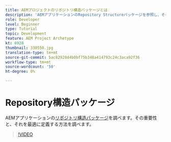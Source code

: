 ```yaml
---
title: AEMプロジェクトのリポジトリ構造パッケージとは
description: 'AEMアプリケーションのRepository Structureパッケージを参照し、その重要性と適切に定義する方法を確認します。 '
role: Developer
level: Beginner
type: Tutorial
topic: Development
feature: AEM Project Archetype
kt: 6928
thumbnail: 330550.jpg
translation-type: tm+mt
source-git-commit: 5ac82928d4b0bf75b348a414793c24c3aca92f36
workflow-type: tm+mt
source-wordcount: '50'
ht-degree: 0%

---
```



# Repository構造パッケージ

AEMアプリケーションの[リポジトリ構造パッケージ](https://experienceleague.adobe.com/docs/experience-manager-cloud-service/implementing/developing/repository-structure-package.html)を調べます。その重要性と、それを最適に定義する方法を調べます。

>[!VIDEO](https://video.tv.adobe.com/v/330550/?quality=12&learn=on)